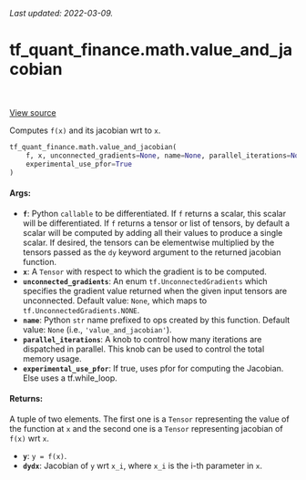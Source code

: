 <!--
This file is generated by a tool. Do not edit directly.
For open-source contributions the docs will be updated automatically.
-->

*Last updated: 2022-03-09.*

<div itemscope itemtype="http://developers.google.com/ReferenceObject">
<meta itemprop="name" content="tf_quant_finance.math.value_and_jacobian" />
<meta itemprop="path" content="Stable" />
</div>

# tf_quant_finance.math.value_and_jacobian

<!-- Insert buttons and diff -->

<table class="tfo-notebook-buttons tfo-api" align="left">
</table>

<a target="_blank" href="https://github.com/google/tf-quant-finance/blob/master/tf_quant_finance/math/jacobian.py">View source</a>



Computes `f(x)` and its jacobian wrt to `x`.

```python
tf_quant_finance.math.value_and_jacobian(
    f, x, unconnected_gradients=None, name=None, parallel_iterations=None,
    experimental_use_pfor=True
)
```



<!-- Placeholder for "Used in" -->


#### Args:


* <b>`f`</b>: Python `callable` to be differentiated. If `f` returns a scalar, this
  scalar will be differentiated. If `f` returns a tensor or list of
  tensors, by default a scalar will be computed by adding all their values
  to produce a single scalar. If desired, the tensors can be elementwise
  multiplied by the tensors passed as the `dy` keyword argument to the
  returned jacobian function.
* <b>`x`</b>: A `Tensor` with respect to which the gradient is to be computed.
* <b>`unconnected_gradients`</b>: An enum `tf.UnconnectedGradients` which specifies
  the gradient value returned when the given input tensors are
  unconnected. Default value: `None`, which maps to
  `tf.UnconnectedGradients.NONE`.
* <b>`name`</b>: Python `str` name prefixed to ops created by this function.
  Default value: `None` (i.e., `'value_and_jacobian'`).
* <b>`parallel_iterations`</b>: A knob to control how many iterations are dispatched
  in parallel. This knob can be used to control the total memory usage.
* <b>`experimental_use_pfor`</b>: If true, uses pfor for computing the Jacobian.
  Else uses a tf.while_loop.


#### Returns:

A tuple of two elements. The first one is a `Tensor` representing the value
of the function at `x` and the second one is a `Tensor` representing
jacobian of `f(x)` wrt `x`.

* <b>`y`</b>: `y = f(x)`.
* <b>`dydx`</b>: Jacobian of `y` wrt `x_i`, where `x_i` is the i-th parameter in
`x`.